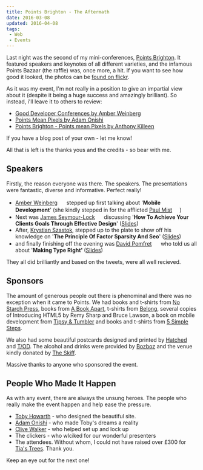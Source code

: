 ```yaml
---
title: Points Brighton - The Aftermath
date: 2016-03-08
updated: 2016-04-08
tags:
 - Web
 - Events
---
```


<p>Last night was the second of my mini-conferences, <a href="http://www.pointsbrighton.co.uk">Points Brighton</a>. It featured speakers and keynotes of all different varieties, and the infamous Points Bazaar (the raffle) was, once more, a hit. If you want to see how good it looked, the photos can be&nbsp;<a href="http://www.flickr.com/photos/78206174@N02/sets/72157629656132734/">found on flickr</a>.</p>

<p>As it was my event,&nbsp;I'm&nbsp;not really in a position to give an impartial view about it (despite it being a huge success and amazingly brilliant). So instead, i'll leave it to others to review:</p>



<ul>
<li><a href="http://www.amberweinberg.com/good-developer-conferences/">Good Developer Conferences by Amber Weinberg</a></li>
<li><a href="http://www.onishiweb.co.uk/">Points Mean Pixels by Adam Onishi</a></li>
<li><a href="http://mrqwest.co.uk/209">Points Brighton - Points mean Pixels by Anthony Killeen</a></li>
</ul>



<p>If you have a blog post of your own - let me know!</p>



<p>All that is left is the thanks yous and the credits - so bear with me.</p>



<h2>Speakers</h2>



<p>Firstly, the reason everyone was there. The speakers. The presentations were fantastic, diverse and informative. Perfect really!</p>



<ul>
<li><a href="http://www.amberweinberg.com/">Amber Weinberg</a>&nbsp;<a href="http://www.twitter.com/amberweinberg"><img title="Twitter" src="http://luckysoap.com/images/twittericon.gif" alt="" width="16" height="16"></a>&nbsp;stepped up first talking about '<strong>Mobile Development</strong>' (she kindly stepped in for the afflicted <a href="http://www.aislezero.co.uk/">Paul Mist</a>&nbsp;<a href="http://www.twitter.com/paulmist"><img title="Twitter" src="http://luckysoap.com/images/twittericon.gif" alt="" width="16" height="16"></a>)</li>
<li>Next was <a href="http://simpleasmilk.co.uk">James Seymour-Lock</a>&nbsp;<a href="http://www.twitter.com/jamesslock"><img title="Twitter" src="http://luckysoap.com/images/twittericon.gif" alt="" width="16" height="16"></a>&nbsp;discussing '<strong>How To Achieve Your Clients Goals Through Effective Design</strong>' (<a href="http://speakerdeck.com/u/jamessl/p/how-to-achieve-your-clients-goals-through-effective-design">Slides</a>)</li>
<li>After, <a href="http://www.bozboz.co.uk">Krystian Szastok</a>, stepped up to the plate to show off his knowledge on '<strong>The Principle Of Factor Sparsity And Seo</strong>' (<a href="http://prezi.com/doxamiiug8vk/the-principle-of-factor-sparsity-and-seo/">Slides</a>)</li>
<li>and finally finishing off the evening was <a href="http://simpleasmilk.co.uk">David Pomfret</a>&nbsp;<a href="http://www.twitter.com/pomennedy"><img title="Twitter" src="http://luckysoap.com/images/twittericon.gif" alt="" width="16" height="16"></a>&nbsp;who told us all about '<strong>Making Type Right' </strong>(<a href="http://speakerdeck.com/u/pomennedy/p/typography-basics-points-brighton">Slides</a>)</li>
</ul>



<p>They all did brilliantly and based on the tweets, were all well recieved.</p>



<h2>Sponsors</h2>



<p>The amount of generous people out there is phenominal and there was no exception when it came to Points. We had books and t-shirts from <a href="http://nostarch.com/" target="_blank">No Starch Press</a>, books from <a href="http://www.abookapart.com/" target="_blank">A Book Apart</a>, t-shirts from <a href="http://wearyoubelong.com/" target="_blank">Belong</a>, several copies of Introducing HTML5 by Remy Sharp and Bruce Lawson, a book on mobile development from <a href="http://www.tipsyandtumbler.co.uk/" target="_blank">Tipsy & Tumbler</a>&nbsp;and books and t-shirts from <a href="http://www.fivesimplesteps.com/">5 Simple Steps</a>.</p>



<p>We also had some beautiful postcards designed and printed by <a href="http://www.hatchedlondon.com/">Hatched</a> and <a href="http://www.toduk.com/">T/OD</a>. The alcohol and drinks were provided by <a href="http://www.bozboz.co.uk">Bozboz</a>&nbsp;and the venue kindly donated by <a href="http://www.theskiff.org/">The Skiff</a>.</p>



<p>Massive thanks to anyone who sponsored the event.</p>



<h2>People Who Made It Happen</h2>



<p>As with any event, there are always the unsung heroes. The people who really make the event happen and help ease the pressure.</p>



<ul>
<li><a href="http://tobyhowarth.co.uk/">Toby Howarth</a> - who designed the beautiful site.</li>
<li><a href="http://www.onishiweb.co.uk/">Adam Onishi</a> - who made Toby's dreams a reality</li>
<li><a href="http://www.cvwdesign.com/">Clive Walker</a> - who helped set up and lock up</li>
<li>The clickers - who wlciked for our wonderful presenters</li>
<li>The attendees. Without whom, I could not have raised over £300 for <a href="http://uk.virginmoneygiving.com/fundraiser-web/fundraiser/showFundraiserProfilePage.action?userUrl=tiastrees">Tia's Trees</a>. Thank you.</li>
</ul>



<p>Keep an eye out for the next one!</p>